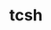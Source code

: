 ---
title: "tcsh"
layout: cache
categories: [package, develop]
meta: {"compilers": ["gcc@11.4.0", "gcc@12.4.0", "intel-oneapi-compilers@2024.1.0", "intel-oneapi-compilers@2025.1.0"], "num_specs": 73, "num_specs_by_stack": {"aws-pcluster-neoverse_v1": 15, "aws-pcluster-x86_64_v4": 30, "e4s-oneapi": 15, "root": 73}, "oss": ["amzn2", "ubuntu22.04"], "platforms": ["linux"], "stacks": ["aws-pcluster-neoverse_v1", "aws-pcluster-x86_64_v4", "e4s-oneapi", "root"], "targets": ["neoverse_v1", "x86_64_v3", "x86_64_v4"], "versions": ["6.24.14"]}
spec_details: [{"compiler": "gcc@11.4.0", "hash": "22rjttv25j4bnf4ufqr6av6yhilv5qsz", "os": "ubuntu22.04", "platform": "linux", "size": "-", "stacks": ["root"], "target": "x86_64_v3", "variants": ["build_system=autotools", "patches:=64b9218"], "versions": ["6.24.14"]}, {"compiler": "gcc@12.4.0", "hash": "2kf7qjfc3istorhuqlwfdszzg57whhc2", "os": "amzn2", "platform": "linux", "size": "-", "stacks": ["aws-pcluster-neoverse_v1", "root"], "target": "neoverse_v1", "variants": ["build_system=autotools", "patches:=64b9218"], "versions": ["6.24.14"]}, {"compiler": "gcc@12.4.0", "hash": "2ql6lnam7fktzl4h4wufvmmdiapgn6xx", "os": "amzn2", "platform": "linux", "size": "-", "stacks": ["aws-pcluster-neoverse_v1", "root"], "target": "neoverse_v1", "variants": ["build_system=autotools", "patches:=64b9218"], "versions": ["6.24.14"]}, {"compiler": "intel-oneapi-compilers@2025.1.0", "hash": "2yketyyj4ghnvqoigxmpcfuxbtyni46m", "os": "ubuntu22.04", "platform": "linux", "size": "-", "stacks": ["e4s-oneapi", "root"], "target": "x86_64_v3", "variants": ["build_system=autotools", "patches:=64b9218"], "versions": ["6.24.14"]}, {"compiler": "gcc@12.4.0", "hash": "34vh4n7kdgl3x4kax7roj2vgfveyq4os", "os": "amzn2", "platform": "linux", "size": "-", "stacks": ["aws-pcluster-neoverse_v1", "root"], "target": "neoverse_v1", "variants": ["build_system=autotools", "patches:=64b9218"], "versions": ["6.24.14"]}, {"compiler": "gcc@11.4.0", "hash": "3l7srbvle4l7my6qid27mvhmssyplhaw", "os": "ubuntu22.04", "platform": "linux", "size": "-", "stacks": ["root"], "target": "x86_64_v3", "variants": ["build_system=autotools", "patches:=64b9218"], "versions": ["6.24.14"]}, {"compiler": "intel-oneapi-compilers@2025.1.0", "hash": "45mxq2frkzdrlwzjkrjelwjy5agqrzme", "os": "ubuntu22.04", "platform": "linux", "size": "-", "stacks": ["e4s-oneapi", "root"], "target": "x86_64_v3", "variants": ["build_system=autotools", "patches:=64b9218"], "versions": ["6.24.14"]}, {"compiler": "intel-oneapi-compilers@2024.1.0", "hash": "5e7qkr46w3fncncrxfqj3jmadp3ucvx4", "os": "amzn2", "platform": "linux", "size": "-", "stacks": ["aws-pcluster-x86_64_v4", "root"], "target": "x86_64_v3", "variants": ["build_system=autotools", "patches:=64b9218"], "versions": ["6.24.14"]}, {"compiler": "gcc@12.4.0", "hash": "5h4kia5vnx2gtsmep4676ayxbhxmvuel", "os": "amzn2", "platform": "linux", "size": "-", "stacks": ["aws-pcluster-neoverse_v1", "root"], "target": "neoverse_v1", "variants": ["build_system=autotools", "patches:=64b9218"], "versions": ["6.24.14"]}, {"compiler": "intel-oneapi-compilers@2025.1.0", "hash": "5o2yn6kznwmnuilvbzmypzj72elvc4kk", "os": "ubuntu22.04", "platform": "linux", "size": "-", "stacks": ["e4s-oneapi", "root"], "target": "x86_64_v3", "variants": ["build_system=autotools", "patches:=64b9218"], "versions": ["6.24.14"]}, {"compiler": "intel-oneapi-compilers@2024.1.0", "hash": "62wg4fdiqcjn2mmjikzokiw6uiq4dvnc", "os": "amzn2", "platform": "linux", "size": "-", "stacks": ["aws-pcluster-x86_64_v4", "root"], "target": "x86_64_v4", "variants": ["build_system=autotools", "patches:=64b9218"], "versions": ["6.24.14"]}, {"compiler": "intel-oneapi-compilers@2025.1.0", "hash": "65bwg6gugcbxx4cztervyudyppo2juhj", "os": "ubuntu22.04", "platform": "linux", "size": "-", "stacks": ["e4s-oneapi", "root"], "target": "x86_64_v3", "variants": ["build_system=autotools", "patches:=64b9218"], "versions": ["6.24.14"]}, {"compiler": "intel-oneapi-compilers@2024.1.0", "hash": "6kvm3oazkecehph3fbnzz5tcpskfjjjk", "os": "amzn2", "platform": "linux", "size": "-", "stacks": ["aws-pcluster-x86_64_v4", "root"], "target": "x86_64_v4", "variants": ["build_system=autotools", "patches:=64b9218"], "versions": ["6.24.14"]}, {"compiler": "intel-oneapi-compilers@2025.1.0", "hash": "7aacgzzgqcrozrrtn5gufqdvcnzturd4", "os": "ubuntu22.04", "platform": "linux", "size": "-", "stacks": ["e4s-oneapi", "root"], "target": "x86_64_v3", "variants": ["build_system=autotools", "patches:=64b9218"], "versions": ["6.24.14"]}, {"compiler": "gcc@12.4.0", "hash": "7v2xqeadkn7vond5dfkxgms5w6low6dg", "os": "amzn2", "platform": "linux", "size": "-", "stacks": ["aws-pcluster-neoverse_v1", "root"], "target": "neoverse_v1", "variants": ["build_system=autotools", "patches:=64b9218"], "versions": ["6.24.14"]}, {"compiler": "gcc@12.4.0", "hash": "ab6kj7b5zjpyj3djoeomuxpv5audkfal", "os": "amzn2", "platform": "linux", "size": "-", "stacks": ["aws-pcluster-neoverse_v1", "root"], "target": "neoverse_v1", "variants": ["build_system=autotools", "patches:=64b9218"], "versions": ["6.24.14"]}, {"compiler": "gcc@12.4.0", "hash": "abdu6tpnywcsf4gpz6lnojn3hmb3a7kx", "os": "amzn2", "platform": "linux", "size": "-", "stacks": ["aws-pcluster-neoverse_v1", "root"], "target": "neoverse_v1", "variants": ["build_system=autotools", "patches:=64b9218"], "versions": ["6.24.14"]}, {"compiler": "intel-oneapi-compilers@2024.1.0", "hash": "acbphqrpgrvmcjvuj3723qusq434gbvk", "os": "amzn2", "platform": "linux", "size": "-", "stacks": ["aws-pcluster-x86_64_v4", "root"], "target": "x86_64_v4", "variants": ["build_system=autotools", "patches:=64b9218"], "versions": ["6.24.14"]}, {"compiler": "intel-oneapi-compilers@2024.1.0", "hash": "ai3rqdirhgtbroeohm7x6k332bwk7uyx", "os": "amzn2", "platform": "linux", "size": "-", "stacks": ["aws-pcluster-x86_64_v4", "root"], "target": "x86_64_v3", "variants": ["build_system=autotools", "patches:=64b9218"], "versions": ["6.24.14"]}, {"compiler": "intel-oneapi-compilers@2025.1.0", "hash": "aklvhohjlcxt7e5knw4p3dnjbzmkbkuv", "os": "ubuntu22.04", "platform": "linux", "size": "-", "stacks": ["e4s-oneapi", "root"], "target": "x86_64_v3", "variants": ["build_system=autotools", "patches:=64b9218"], "versions": ["6.24.14"]}, {"compiler": "gcc@12.4.0", "hash": "bngjhwyide4xhr67wedo7pxdw2wps7gj", "os": "amzn2", "platform": "linux", "size": "-", "stacks": ["aws-pcluster-neoverse_v1", "root"], "target": "neoverse_v1", "variants": ["build_system=autotools", "patches:=64b9218"], "versions": ["6.24.14"]}, {"compiler": "intel-oneapi-compilers@2025.1.0", "hash": "bweapa37pbrouga6pvubpegnr2txspw6", "os": "ubuntu22.04", "platform": "linux", "size": "-", "stacks": ["e4s-oneapi", "root"], "target": "x86_64_v3", "variants": ["build_system=autotools", "patches:=64b9218"], "versions": ["6.24.14"]}, {"compiler": "intel-oneapi-compilers@2024.1.0", "hash": "ca47rnmy6elaygtjdqt6z5tdweawfxzu", "os": "amzn2", "platform": "linux", "size": "-", "stacks": ["aws-pcluster-x86_64_v4", "root"], "target": "x86_64_v3", "variants": ["build_system=autotools", "patches:=64b9218"], "versions": ["6.24.14"]}, {"compiler": "intel-oneapi-compilers@2025.1.0", "hash": "cigykhfkmi2j25qylefiurs7jzccr2rq", "os": "ubuntu22.04", "platform": "linux", "size": "-", "stacks": ["e4s-oneapi", "root"], "target": "x86_64_v3", "variants": ["build_system=autotools", "patches:=64b9218"], "versions": ["6.24.14"]}, {"compiler": "intel-oneapi-compilers@2024.1.0", "hash": "ckojtrtjeahqjtchqhm7jkczxxszvcgm", "os": "amzn2", "platform": "linux", "size": "-", "stacks": ["aws-pcluster-x86_64_v4", "root"], "target": "x86_64_v3", "variants": ["build_system=autotools", "patches:=64b9218"], "versions": ["6.24.14"]}, {"compiler": "intel-oneapi-compilers@2025.1.0", "hash": "cmblb5tt3l7us2jfcdxn6ylwgt4cpu73", "os": "ubuntu22.04", "platform": "linux", "size": "-", "stacks": ["e4s-oneapi", "root"], "target": "x86_64_v3", "variants": ["build_system=autotools", "patches:=64b9218"], "versions": ["6.24.14"]}, {"compiler": "intel-oneapi-compilers@2024.1.0", "hash": "djtaspg3dvoalal2uextb6kyrsiymzz7", "os": "amzn2", "platform": "linux", "size": "-", "stacks": ["aws-pcluster-x86_64_v4", "root"], "target": "x86_64_v3", "variants": ["build_system=autotools", "patches:=64b9218"], "versions": ["6.24.14"]}, {"compiler": "intel-oneapi-compilers@2024.1.0", "hash": "dtn57qtapoxllxlk4flu7jbjpbhin3g2", "os": "amzn2", "platform": "linux", "size": "-", "stacks": ["aws-pcluster-x86_64_v4", "root"], "target": "x86_64_v4", "variants": ["build_system=autotools", "patches:=64b9218"], "versions": ["6.24.14"]}, {"compiler": "intel-oneapi-compilers@2024.1.0", "hash": "eon7f5pvkfd3sj6sjdyrw5tyrjox7okz", "os": "amzn2", "platform": "linux", "size": "-", "stacks": ["aws-pcluster-x86_64_v4", "root"], "target": "x86_64_v3", "variants": ["build_system=autotools", "patches:=64b9218"], "versions": ["6.24.14"]}, {"compiler": "intel-oneapi-compilers@2024.1.0", "hash": "etmfvqfwwwr3bjbbd3nsivg5ubmzo6u5", "os": "amzn2", "platform": "linux", "size": "-", "stacks": ["aws-pcluster-x86_64_v4", "root"], "target": "x86_64_v3", "variants": ["build_system=autotools", "patches:=64b9218"], "versions": ["6.24.14"]}, {"compiler": "gcc@11.4.0", "hash": "euonugpvr3p45vw2yftw2i5yqtfheniz", "os": "ubuntu22.04", "platform": "linux", "size": "-", "stacks": ["root"], "target": "x86_64_v3", "variants": ["build_system=autotools", "patches:=64b9218"], "versions": ["6.24.14"]}, {"compiler": "gcc@11.4.0", "hash": "euovkjthfvgj6mpqigl2qvhbs7bfcj5o", "os": "ubuntu22.04", "platform": "linux", "size": "-", "stacks": ["root"], "target": "x86_64_v3", "variants": ["build_system=autotools", "patches:=64b9218"], "versions": ["6.24.14"]}, {"compiler": "intel-oneapi-compilers@2024.1.0", "hash": "f6qkttc4q42v753clpujxwirm4q6ytjh", "os": "amzn2", "platform": "linux", "size": "-", "stacks": ["aws-pcluster-x86_64_v4", "root"], "target": "x86_64_v4", "variants": ["build_system=autotools", "patches:=64b9218"], "versions": ["6.24.14"]}, {"compiler": "intel-oneapi-compilers@2024.1.0", "hash": "ff4y4zkrhpcncj6ok4hc3uexhw2rtmao", "os": "amzn2", "platform": "linux", "size": "-", "stacks": ["aws-pcluster-x86_64_v4", "root"], "target": "x86_64_v4", "variants": ["build_system=autotools", "patches:=64b9218"], "versions": ["6.24.14"]}, {"compiler": "intel-oneapi-compilers@2024.1.0", "hash": "ifjftspm7rl3esqtfxatg46bz6bc5chc", "os": "amzn2", "platform": "linux", "size": "-", "stacks": ["aws-pcluster-x86_64_v4", "root"], "target": "x86_64_v4", "variants": ["build_system=autotools", "patches:=64b9218"], "versions": ["6.24.14"]}, {"compiler": "gcc@11.4.0", "hash": "ivv2jhqlhzw4y676yoiauacntnxqwmvk", "os": "ubuntu22.04", "platform": "linux", "size": "-", "stacks": ["root"], "target": "x86_64_v3", "variants": ["build_system=autotools", "patches:=64b9218"], "versions": ["6.24.14"]}, {"compiler": "intel-oneapi-compilers@2024.1.0", "hash": "jaxwvesq37hr5cgj5oi3vf4u5aar4jpn", "os": "amzn2", "platform": "linux", "size": "-", "stacks": ["aws-pcluster-x86_64_v4", "root"], "target": "x86_64_v4", "variants": ["build_system=autotools", "patches:=64b9218"], "versions": ["6.24.14"]}, {"compiler": "gcc@12.4.0", "hash": "jrprzxj4nywcjr6rxwd2gxaz2xsevmud", "os": "amzn2", "platform": "linux", "size": "-", "stacks": ["aws-pcluster-neoverse_v1", "root"], "target": "neoverse_v1", "variants": ["build_system=autotools", "patches:=64b9218"], "versions": ["6.24.14"]}, {"compiler": "gcc@11.4.0", "hash": "jw7rfeoefjbvuawlyt74jlmgfpp2gvet", "os": "ubuntu22.04", "platform": "linux", "size": "-", "stacks": ["root"], "target": "x86_64_v3", "variants": ["build_system=autotools", "patches:=64b9218"], "versions": ["6.24.14"]}, {"compiler": "intel-oneapi-compilers@2024.1.0", "hash": "kkzi4ic3haunt5gn3wby5umib7va7gli", "os": "amzn2", "platform": "linux", "size": "-", "stacks": ["aws-pcluster-x86_64_v4", "root"], "target": "x86_64_v4", "variants": ["build_system=autotools", "patches:=64b9218"], "versions": ["6.24.14"]}, {"compiler": "gcc@11.4.0", "hash": "lcxnsqtzwr5tbooggjx2ref3pbfw7bfu", "os": "ubuntu22.04", "platform": "linux", "size": "-", "stacks": ["root"], "target": "x86_64_v3", "variants": ["build_system=autotools", "patches:=64b9218"], "versions": ["6.24.14"]}, {"compiler": "gcc@11.4.0", "hash": "lek7j32yk5pmkirfgp5toqcr7gyp7lqq", "os": "ubuntu22.04", "platform": "linux", "size": "-", "stacks": ["root"], "target": "x86_64_v3", "variants": ["build_system=autotools", "patches:=64b9218"], "versions": ["6.24.14"]}, {"compiler": "intel-oneapi-compilers@2024.1.0", "hash": "lgp2fsyjijfxbfdfmz7ahuvq7lz63lri", "os": "amzn2", "platform": "linux", "size": "-", "stacks": ["aws-pcluster-x86_64_v4", "root"], "target": "x86_64_v4", "variants": ["build_system=autotools", "patches:=64b9218"], "versions": ["6.24.14"]}, {"compiler": "intel-oneapi-compilers@2024.1.0", "hash": "mmxt2h4l6pzrldslxflkonrzzslob4q4", "os": "amzn2", "platform": "linux", "size": "-", "stacks": ["aws-pcluster-x86_64_v4", "root"], "target": "x86_64_v3", "variants": ["build_system=autotools", "patches:=64b9218"], "versions": ["6.24.14"]}, {"compiler": "gcc@12.4.0", "hash": "momhcrozpbe5x3ynkvxfjvcfwzawc7u4", "os": "amzn2", "platform": "linux", "size": "-", "stacks": ["aws-pcluster-neoverse_v1", "root"], "target": "neoverse_v1", "variants": ["build_system=autotools", "patches:=64b9218"], "versions": ["6.24.14"]}, {"compiler": "gcc@11.4.0", "hash": "nurwo3wyjxgr6xgfvy7fqc2q6ifkdwyj", "os": "ubuntu22.04", "platform": "linux", "size": "-", "stacks": ["root"], "target": "x86_64_v3", "variants": ["build_system=autotools", "patches:=64b9218"], "versions": ["6.24.14"]}, {"compiler": "gcc@11.4.0", "hash": "o64sp7gtcmojnm3aaphlrugyrzokalzx", "os": "ubuntu22.04", "platform": "linux", "size": "-", "stacks": ["root"], "target": "x86_64_v3", "variants": ["build_system=autotools", "patches:=64b9218"], "versions": ["6.24.14"]}, {"compiler": "intel-oneapi-compilers@2024.1.0", "hash": "oafovxhmtymyqkpiqzs6c2kamkp7nn4h", "os": "amzn2", "platform": "linux", "size": "-", "stacks": ["aws-pcluster-x86_64_v4", "root"], "target": "x86_64_v4", "variants": ["build_system=autotools", "patches:=64b9218"], "versions": ["6.24.14"]}, {"compiler": "gcc@12.4.0", "hash": "obb2khg2mebjc6ilnws2vh3pnjjy3zv4", "os": "amzn2", "platform": "linux", "size": "-", "stacks": ["aws-pcluster-neoverse_v1", "root"], "target": "neoverse_v1", "variants": ["build_system=autotools", "patches:=64b9218"], "versions": ["6.24.14"]}, {"compiler": "gcc@12.4.0", "hash": "ofd4u6cdfeyk6ytu2wk3lajajhusf7ok", "os": "amzn2", "platform": "linux", "size": "-", "stacks": ["aws-pcluster-neoverse_v1", "root"], "target": "neoverse_v1", "variants": ["build_system=autotools", "patches:=64b9218"], "versions": ["6.24.14"]}, {"compiler": "intel-oneapi-compilers@2024.1.0", "hash": "pfj6pztkbzju6lmvgbox7zntzgf25kli", "os": "amzn2", "platform": "linux", "size": "-", "stacks": ["aws-pcluster-x86_64_v4", "root"], "target": "x86_64_v3", "variants": ["build_system=autotools", "patches:=64b9218"], "versions": ["6.24.14"]}, {"compiler": "gcc@11.4.0", "hash": "pw5fi6kmhuzhw4ihf4hn6zrakfhvzbh7", "os": "ubuntu22.04", "platform": "linux", "size": "-", "stacks": ["root"], "target": "x86_64_v3", "variants": ["build_system=autotools", "patches:=64b9218"], "versions": ["6.24.14"]}, {"compiler": "intel-oneapi-compilers@2025.1.0", "hash": "q2iucotxp7cuduqpw76tmjzi5lcpehei", "os": "ubuntu22.04", "platform": "linux", "size": "-", "stacks": ["e4s-oneapi", "root"], "target": "x86_64_v3", "variants": ["build_system=autotools", "patches:=64b9218"], "versions": ["6.24.14"]}, {"compiler": "intel-oneapi-compilers@2025.1.0", "hash": "rfg7qld6xhvnvjemtf45boiyzdj7aavy", "os": "ubuntu22.04", "platform": "linux", "size": "-", "stacks": ["e4s-oneapi", "root"], "target": "x86_64_v3", "variants": ["build_system=autotools", "patches:=64b9218"], "versions": ["6.24.14"]}, {"compiler": "intel-oneapi-compilers@2024.1.0", "hash": "s3n7isynvvccccsg2qpxaqt7btpmiek2", "os": "amzn2", "platform": "linux", "size": "-", "stacks": ["aws-pcluster-x86_64_v4", "root"], "target": "x86_64_v4", "variants": ["build_system=autotools", "patches:=64b9218"], "versions": ["6.24.14"]}, {"compiler": "intel-oneapi-compilers@2024.1.0", "hash": "tsluxtav626z23udth6jhp5u5q7pomki", "os": "amzn2", "platform": "linux", "size": "-", "stacks": ["aws-pcluster-x86_64_v4", "root"], "target": "x86_64_v3", "variants": ["build_system=autotools", "patches:=64b9218"], "versions": ["6.24.14"]}, {"compiler": "intel-oneapi-compilers@2025.1.0", "hash": "ty2cufb5vqju4tgdxrfh6sv5xhg5vogo", "os": "ubuntu22.04", "platform": "linux", "size": "-", "stacks": ["e4s-oneapi", "root"], "target": "x86_64_v3", "variants": ["build_system=autotools", "patches:=64b9218"], "versions": ["6.24.14"]}, {"compiler": "gcc@11.4.0", "hash": "ulfjb7t2iagtiau7ciq6g5knl6vkplux", "os": "ubuntu22.04", "platform": "linux", "size": "-", "stacks": ["root"], "target": "x86_64_v3", "variants": ["build_system=autotools", "patches:=64b9218"], "versions": ["6.24.14"]}, {"compiler": "intel-oneapi-compilers@2024.1.0", "hash": "urw3c62p7myatoo74s4gf476pudguu44", "os": "amzn2", "platform": "linux", "size": "-", "stacks": ["aws-pcluster-x86_64_v4", "root"], "target": "x86_64_v3", "variants": ["build_system=autotools", "patches:=64b9218"], "versions": ["6.24.14"]}, {"compiler": "intel-oneapi-compilers@2024.1.0", "hash": "vifaw4ikqc5c2z7ftjtbgyunixsszssk", "os": "amzn2", "platform": "linux", "size": "-", "stacks": ["aws-pcluster-x86_64_v4", "root"], "target": "x86_64_v3", "variants": ["build_system=autotools", "patches:=64b9218"], "versions": ["6.24.14"]}, {"compiler": "intel-oneapi-compilers@2024.1.0", "hash": "vqkkdpzqrntudjitkeijxas2gwmom5mw", "os": "amzn2", "platform": "linux", "size": "-", "stacks": ["aws-pcluster-x86_64_v4", "root"], "target": "x86_64_v3", "variants": ["build_system=autotools", "patches:=64b9218"], "versions": ["6.24.14"]}, {"compiler": "intel-oneapi-compilers@2025.1.0", "hash": "weisaitc76qmxwd77pf5dahbfrdnjz3c", "os": "ubuntu22.04", "platform": "linux", "size": "-", "stacks": ["e4s-oneapi", "root"], "target": "x86_64_v3", "variants": ["build_system=autotools", "patches:=64b9218"], "versions": ["6.24.14"]}, {"compiler": "intel-oneapi-compilers@2024.1.0", "hash": "wiydokbn5vnwe2ulaz53t3defjhqownd", "os": "amzn2", "platform": "linux", "size": "-", "stacks": ["aws-pcluster-x86_64_v4", "root"], "target": "x86_64_v4", "variants": ["build_system=autotools", "patches:=64b9218"], "versions": ["6.24.14"]}, {"compiler": "intel-oneapi-compilers@2025.1.0", "hash": "wpzgfjavfkodcw6j5u3cegj5lvia4zjg", "os": "ubuntu22.04", "platform": "linux", "size": "-", "stacks": ["e4s-oneapi", "root"], "target": "x86_64_v3", "variants": ["build_system=autotools", "patches:=64b9218"], "versions": ["6.24.14"]}, {"compiler": "intel-oneapi-compilers@2024.1.0", "hash": "xgnhdqk4j7iwcjb473tj5d7yrbjmq7wg", "os": "amzn2", "platform": "linux", "size": "-", "stacks": ["aws-pcluster-x86_64_v4", "root"], "target": "x86_64_v3", "variants": ["build_system=autotools", "patches:=64b9218"], "versions": ["6.24.14"]}, {"compiler": "gcc@12.4.0", "hash": "xmmoz65y4gfvsm2h34law6jzuphdko3z", "os": "amzn2", "platform": "linux", "size": "-", "stacks": ["aws-pcluster-neoverse_v1", "root"], "target": "neoverse_v1", "variants": ["build_system=autotools", "patches:=64b9218"], "versions": ["6.24.14"]}, {"compiler": "intel-oneapi-compilers@2025.1.0", "hash": "y4pjydw5to7pjbirgp22bz3eookh4v4o", "os": "ubuntu22.04", "platform": "linux", "size": "-", "stacks": ["e4s-oneapi", "root"], "target": "x86_64_v3", "variants": ["build_system=autotools", "patches:=64b9218"], "versions": ["6.24.14"]}, {"compiler": "intel-oneapi-compilers@2024.1.0", "hash": "y4txp3cv6hzd7pq5m2ymfp2u44kviody", "os": "amzn2", "platform": "linux", "size": "-", "stacks": ["aws-pcluster-x86_64_v4", "root"], "target": "x86_64_v4", "variants": ["build_system=autotools", "patches:=64b9218"], "versions": ["6.24.14"]}, {"compiler": "gcc@12.4.0", "hash": "yeyj7suj6q2g35k4ftx6zoeuicwo5hjs", "os": "amzn2", "platform": "linux", "size": "-", "stacks": ["aws-pcluster-neoverse_v1", "root"], "target": "neoverse_v1", "variants": ["build_system=autotools", "patches:=64b9218"], "versions": ["6.24.14"]}, {"compiler": "gcc@12.4.0", "hash": "yzr3hbtwo7xqn5tfbwlkoqcac2riuiyg", "os": "amzn2", "platform": "linux", "size": "-", "stacks": ["aws-pcluster-neoverse_v1", "root"], "target": "neoverse_v1", "variants": ["build_system=autotools", "patches:=64b9218"], "versions": ["6.24.14"]}, {"compiler": "intel-oneapi-compilers@2024.1.0", "hash": "zbcn53ws5thydwgzf3w3urit2svmvhxv", "os": "amzn2", "platform": "linux", "size": "-", "stacks": ["aws-pcluster-x86_64_v4", "root"], "target": "x86_64_v3", "variants": ["build_system=autotools", "patches:=64b9218"], "versions": ["6.24.14"]}, {"compiler": "gcc@11.4.0", "hash": "zpys7fz2ch3tumectfrn3tgrr7xayzcg", "os": "ubuntu22.04", "platform": "linux", "size": "-", "stacks": ["root"], "target": "x86_64_v3", "variants": ["build_system=autotools", "patches:=64b9218"], "versions": ["6.24.14"]}, {"compiler": "intel-oneapi-compilers@2024.1.0", "hash": "zywu4bq2a4pk5oi66xyalcwfnplbnhb6", "os": "amzn2", "platform": "linux", "size": "-", "stacks": ["aws-pcluster-x86_64_v4", "root"], "target": "x86_64_v4", "variants": ["build_system=autotools", "patches:=64b9218"], "versions": ["6.24.14"]}]
---